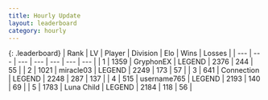 ```yaml
---
title: Hourly Update
layout: leaderboard
category: hourly
---
```


{: .leaderboard}
| Rank | LV | Player | Division | Elo | Wins | Losses |
| --- | --- | --- | --- | --- | --- | --- |
| <span data-change="0">1</span> | 1359 | <span title="ID: 315148">GryphonEX</span> | LEGEND | <span data-change="1">2376</span> | <span data-change="1">244</span> | <span data-change="0">55</span> |
| <span data-change="0">2</span> | 1021 | <span title="ID: 416373">miracle03</span> | LEGEND | <span data-change="0">2249</span> | <span data-change="0">173</span> | <span data-change="0">57</span> |
| <span data-change="0">3</span> | 641 | <span title="ID: 539711">Connection</span> | LEGEND | <span data-change="0">2248</span> | <span data-change="0">287</span> | <span data-change="0">137</span> |
| <span data-change="0">4</span> | 515 | <span title="ID: 188640">username765</span> | LEGEND | <span data-change="0">2193</span> | <span data-change="0">140</span> | <span data-change="0">69</span> |
| <span data-change="0">5</span> | 1783 | <span title="ID: 164871">Luna Child</span> | LEGEND | <span data-change="0">2184</span> | <span data-change="0">118</span> | <span data-change="0">56</span> |